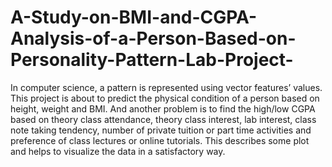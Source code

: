 # A-Study-on-BMI-and-CGPA-Analysis-of-a-Person-Based-on-Personality-Pattern-Lab-Project-
In computer science, a pattern is represented using vector features’ values. This project is about to predict the physical condition of a person based on height, weight and BMI. And another problem is to find the high/low CGPA based on theory class attendance, theory class interest, lab interest, class note taking tendency, number of private tuition or part time activities and preference of class lectures or online tutorials. This describes some plot and helps to visualize the data in a satisfactory way.

